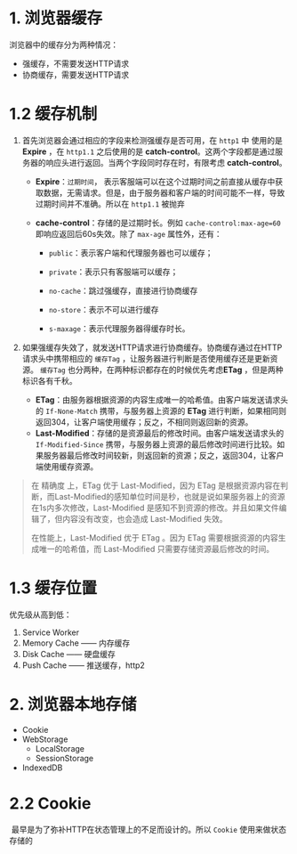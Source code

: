 # 1.  浏览器缓存

浏览器中的缓存分为两种情况：

* 强缓存，不需要发送HTTP请求
* 协商缓存，需要发送HTTP请求



# 1.2 缓存机制

 1. 首先浏览器会通过相应的字段来检测强缓存是否可用，在 `http1` 中 使用的是 **Expire** ，在 `http1.1` 之后使用的是 **catch-control**。这两个字段都是通过服务器的响应头进行返回。当两个字段同时存在时，有限考虑 **catch-control**。

    * **Expire**：`过期时间`， 表示客服端可以在这个过期时间之前直接从缓存中获取数据，无需请求。但是，由于服务器和客户端的时间可能不一样，导致过期时间并不准确。所以在 `http1.1` 被抛弃

    * **cache-control**：存储的是过期时长。例如 `cache-control:max-age=60` 即响应返回后60s失效。除了 `max-age` 属性外，还有：

      * `public`：表示客户端和代理服务器也可以缓存；

      * `private`：表示只有客服端可以缓存；

      * `no-cache`：跳过强缓存，直接进行协商缓存

      * `no-store`：表示不可以进行缓存

      * `s-maxage`：表示代理服务器得缓存时长。

        

 2. 如果强缓存失效了，就发送HTTP请求进行协商缓存。协商缓存通过在HTTP请求头中携带相应的 `缓存Tag` ，让服务器进行判断是否使用缓存还是更新资源。 `缓存Tag` 也分两种，在两种标识都存在的时候优先考虑**ETag** ，但是两种标识各有千秋。

    * **ETag**：由服务器根据资源的内容生成唯一的哈希值。由客户端发送请求头的 `If-None-Match` 携带，与服务器上资源的 **ETag** 进行判断，如果相同则返回304，让客户端使用缓存；反之，不相同则返回新的资源。
    * **Last-Modified**：存储的是资源最后的修改时间。由客户端发送请求头的`If-Modified-Since` 携带，与服务器上资源的最后修改时间进行比较。如果服务器最后修改时间较新，则返回新的资源；反之，返回304，让客户端使用缓存资源。

> 在 精确度 上，ETag 优于 Last-Modified，因为 ETag 是根据资源内容在判断，而Last-Modified的感知单位时间是秒，也就是说如果服务器上的资源在1s内多次修改，Last-Modified 是感知不到资源的修改。并且如果文件编辑了，但内容没有改变，也会造成 Last-Modified 失效。
>
> 在性能上，Last-Modified 优于 ETag 。因为 ETag 需要根据资源的内容生成唯一的哈希值，而 Last-Modified 只需要存储资源最后修改的时间。



# 1.3 缓存位置

优先级从高到低：

1. Service Worker
2. Memory Cache —— 内存缓存
3. Disk Cache —— 硬盘缓存
4. Push Cache —— 推送缓存，http2



# 2. 浏览器本地存储

* Cookie
* WebStorage
  * LocalStorage
  * SessionStorage
* IndexedDB



# 2.2 Cookie

​	最早是为了弥补HTTP在状态管理上的不足而设计的。所以 `Cookie` 使用来做状态存储的